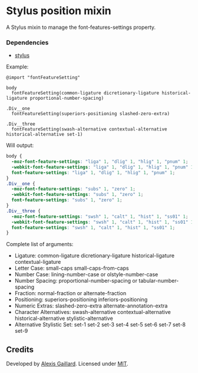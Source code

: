 # Stylus position mixin
A Stylus mixin to manage the font-features-settings property.

### Dependencies
  * [stylus](https://github.com/LearnBoost/stylus)

Example:
```stylus
@import "fontFeatureSetting"

body
  fontFeatureSetting(common-ligature dicretionary-ligature historical-ligature proportional-number-spacing)

.Div__one
  fontFeatureSetting(superiors-positioning slashed-zero-extra)

.Div__three
  fontFeatureSetting(swash-alternative contextual-alternative historical-alternative set-1)
```

Will output:
```css
body {
  -moz-font-feature-settings: "liga" 1, "dlig" 1, "hlig" 1, "pnum" 1;
  -webkit-font-feature-settings: "liga" 1, "dlig" 1, "hlig" 1, "pnum" 1;
  font-feature-settings: "liga" 1, "dlig" 1, "hlig" 1, "pnum" 1;
}
.Div__one {
  -moz-font-feature-settings: "subs" 1, "zero" 1;
  -webkit-font-feature-settings: "subs" 1, "zero" 1;
  font-feature-settings: "subs" 1, "zero" 1;
}
.Div__three {
  -moz-font-feature-settings: "swsh" 1, "calt" 1, "hist" 1, "ss01" 1;
  -webkit-font-feature-settings: "swsh" 1, "calt" 1, "hist" 1, "ss01" 1;
  font-feature-settings: "swsh" 1, "calt" 1, "hist" 1, "ss01" 1;
}
```
Complete list of arguments:
- Ligature: common-ligature dicretionary-ligature historical-ligature contextual-ligature
- Letter Case: small-caps small-caps-from-caps
- Number Case: lining-number-case or olstyle-number-case
- Number Spacing: proportional-number-spacing or tabular-number-spacing
- Fraction: normal-fraction or alternate-fraction
- Positioning: superiors-positioning inferiors-positioning
- Numeric Extras: slashed-zero-extra alternate-annotation-extra
- Character Alternatives: swash-alternative contextual-alternative historical-alternative stylistic-alternative
- Alternative Stylistic Set: set-1 set-2 set-3 set-4 set-5 set-6 set-7 set-8 set-9
## Credits

Developed by [Alexis Gaillard](https://alexisgaillard.com/). Licensed under [MIT](http://opensource.org/licenses/mit-license.php).
